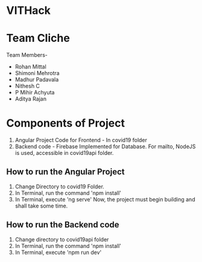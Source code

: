 # VITHack

# Team Cliche

Team Members- 
- Rohan Mittal
- Shimoni Mehrotra
- Madhur Padavala
- Nithesh C
- P Mihir Achyuta
- Aditya Rajan

# Components of Project
1. Angular Project Code for Frontend - In covid19 folder
2. Backend code - Firebase Implemented for Database. For mailto, NodeJS is used, accessible in covid19api folder.

## How to run the Angular Project
1. Change Directory to covid19 Folder.
2. In Terminal, run the command 'npm install'
3. In Terminal, execute 'ng serve'
Now, the project must begin building and shall take some time.

## How to run the Backend code
1. Change directory to covid19api folder
2. In Terminal, run the command 'npm install'
3. In Terminal, execute 'npm run dev'

